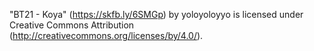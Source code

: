 "BT21 - Koya" (https://skfb.ly/6SMGp) by yoloyoloyyo is licensed under Creative Commons Attribution (http://creativecommons.org/licenses/by/4.0/).